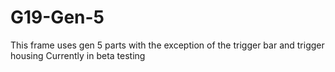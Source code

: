 # G19-Gen-5
This frame uses gen 5 parts with the exception of the trigger bar and trigger housing 
Currently in beta testing
